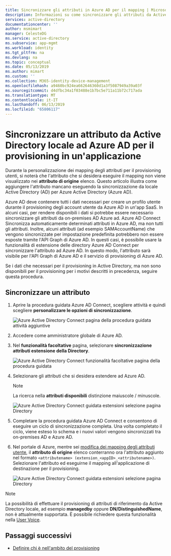 ```yaml
---
title: Sincronizzare gli attributi in Azure AD per il mapping | Microsoft Docs
description: Informazioni su come sincronizzare gli attributi da Active Directory locale ad Azure AD. Quando si configura provisioning utenti in App SaaS, usare la funzionalità di estensione di directory per aggiungere gli attributi di origine che non sono sincronizzati per impostazione predefinita.
services: active-directory
documentationcenter: ''
author: msmimart
manager: CelesteDG
ms.service: active-directory
ms.subservice: app-mgmt
ms.workload: identity
ms.tgt_pltfrm: na
ms.devlang: na
ms.topic: conceptual
ms.date: 05/13/2019
ms.author: mimart
ms.custom: ''
ms.collection: M365-identity-device-management
ms.openlocfilehash: a9460bc924ea662646360d1a3f5087949a39a03f
ms.sourcegitcommit: d4dfbc34a1f03488e1b7bc5e711a11b72c717ada
ms.translationtype: MT
ms.contentlocale: it-IT
ms.lasthandoff: 06/13/2019
ms.locfileid: "65806117"
---
```

# <a name="sync-an-attribute-from-your-on-premises-active-directory-to-azure-ad-for-provisioning-to-an-application"></a>Sincronizzare un attributo da Active Directory locale ad Azure AD per il provisioning in un'applicazione

Durante la personalizzazione dei mapping degli attributi per il provisioning utenti, si noterà che l'attributo che si desidera eseguire il mapping non viene visualizzato nei **attributo di origine** elenco. Questo articolo illustra come aggiungere l'attributo mancano eseguendo la sincronizzazione da locale Active Directory (AD) per Azure Active Directory (Azure AD).

Azure AD deve contenere tutti i dati necessari per creare un profilo utente durante il provisioning degli account utente da Azure AD in un'app SaaS. In alcuni casi, per rendere disponibili i dati si potrebbe essere necessario sincronizzare gli attributi da on-premises AD Azure ad. Azure AD Connect Sincronizza automaticamente determinati attributi in Azure AD, ma non tutti gli attributi. Inoltre, alcuni attributi (ad esempio SAMAccountName) che vengono sincronizzate per impostazione predefinita potrebbero non essere esposte tramite l'API Graph di Azure AD. In questi casi, è possibile usare la funzionalità di estensione delle directory Azure AD Connect per sincronizzare l'attributo ad Azure AD. In questo modo, l'attributo sarà visibile per l'API Graph di Azure AD e il servizio di provisioning di Azure AD.

Se i dati che necessari per il provisioning in Active Directory, ma non sono disponibili per il provisioning per i motivi descritti in precedenza, seguire questa procedura.
 
## <a name="sync-an-attribute"></a>Sincronizzare un attributo 

1. Aprire la procedura guidata Azure AD Connect, scegliere attività e quindi scegliere **personalizzare le opzioni di sincronizzazione**.

   ![Azure Active Directory Connect pagina della procedura guidata attività aggiuntive](media/user-provisioning-sync-attributes-for-mapping/active-directory-connect-customize.png)
 
2. Accedere come amministratore globale di Azure AD. 

3. Nel **funzionalità facoltative** pagina, selezionare **sincronizzazione attributi estensione della Directory**.
 
   ![Azure Active Directory Connect funzionalità facoltative pagina della procedura guidata](media/user-provisioning-sync-attributes-for-mapping/active-directory-connect-directory-extension-attribute-sync.png)

4. Selezionare gli attributi che si desidera estendere ad Azure AD.
   > [!NOTE]
   > La ricerca nella **attributi disponibili** distinzione maiuscole / minuscole.

   ![Azure Active Directory Connect guidata estensioni selezione pagina Directory](media/user-provisioning-sync-attributes-for-mapping/active-directory-connect-directory-extensions.png)

5. Completare la procedura guidata Azure AD Connect e consentono di eseguire un ciclo di sincronizzazione completa. Una volta completato il ciclo, viene esteso lo schema e i nuovi valori vengono sincronizzati tra on-premises AD e Azure AD.
 
6. Nel portale di Azure, mentre sei [modifica dei mapping degli attributi utente](customize-application-attributes.md), il **attributo di origine** elenco conterranno ora l'attributo aggiunto nel formato `<attributename> (extension_<appID>_<attributename>)`. Selezionare l'attributo ed eseguirne il mapping all'applicazione di destinazione per il provisioning.

   ![Azure Active Directory Connect guidata estensioni selezione pagina Directory](media/user-provisioning-sync-attributes-for-mapping/attribute-mapping-extensions.png)

> [!NOTE]
> La possibilità di effettuare il provisioning di attributi di riferimento da Active Directory locale, ad esempio **managedby** oppure **DN/DistinguishedName**, non è attualmente supportata. È possibile richiedere questa funzionalità nella [User Voice](https://feedback.azure.com/forums/169401-azure-active-directory). 

## <a name="next-steps"></a>Passaggi successivi

* [Definire chi è nell'ambito del provisioning](define-conditional-rules-for-provisioning-user-accounts.md)
